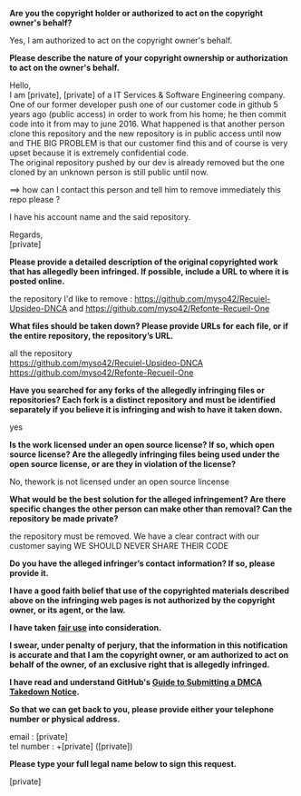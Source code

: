**Are you the copyright holder or authorized to act on the copyright owner's behalf?**

Yes, I am authorized to act on the copyright owner's behalf.

**Please describe the nature of your copyright ownership or authorization to act on the owner's behalf.**

Hello,  
I am [private], [private] of a IT Services & Software Engineering company.  
One of our former developer push one of our customer code in github 5 years ago (public access) in order to work from his home; he then commit code into it from may to june 2016.
What happened is that another person clone this repository and the new repository is in public access until now and THE BIG PROBLEM is that our customer find this and of course is very upset because it is extremely confidential code.  
The original repository pushed by our dev is already removed but the one cloned by an unknown person is still public until now.

==> how can I contact this person and tell him to remove immediately this repo please ?

I have his account name and the said repository.

Regards,  
[private]

**Please provide a detailed description of the original copyrighted work that has allegedly been infringed. If possible, include a URL to where it is posted online.**

the repository I'd like to remove : https://github.com/myso42/Recuiel-Upsideo-DNCA and https://github.com/myso42/Refonte-Recueil-One

**What files should be taken down? Please provide URLs for each file, or if the entire repository, the repository’s URL.**

all the repository  
https://github.com/myso42/Recuiel-Upsideo-DNCA  
https://github.com/myso42/Refonte-Recueil-One  

**Have you searched for any forks of the allegedly infringing files or repositories? Each fork is a distinct repository and must be identified separately if you believe it is infringing and wish to have it taken down.**

yes

**Is the work licensed under an open source license? If so, which open source license? Are the allegedly infringing files being used under the open source license, or are they in violation of the license?**

No, thework is not licensed under an open source lincense

**What would be the best solution for the alleged infringement? Are there specific changes the other person can make other than removal? Can the repository be made private?**

the repository must be removed.
We have a clear contract with our customer saying WE SHOULD NEVER SHARE THEIR CODE

**Do you have the alleged infringer’s contact information? If so, please provide it.**

**I have a good faith belief that use of the copyrighted materials described above on the infringing web pages is not authorized by the copyright owner, or its agent, or the law.**

**I have taken <a href="https://www.lumendatabase.org/topics/22">fair use</a> into consideration.**

**I swear, under penalty of perjury, that the information in this notification is accurate and that I am the copyright owner, or am authorized to act on behalf of the owner, of an exclusive right that is allegedly infringed.**

**I have read and understand GitHub's <a href="https://docs.github.com/articles/guide-to-submitting-a-dmca-takedown-notice/">Guide to Submitting a DMCA Takedown Notice</a>.**

**So that we can get back to you, please provide either your telephone number or physical address.**

email : [private]  
tel number : +[private] ([private])  

**Please type your full legal name below to sign this request.**

[private]
